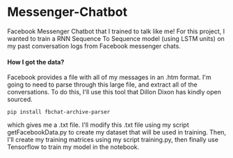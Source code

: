 # Messenger-Chatbot

Facebook Messenger Chatbot that I trained to talk like me!
For this project, I wanted to train a RNN Sequence To Sequence model (using LSTM units) on my past conversation logs from Facebook messenger chats.

#### How I got the data?
Facebook provides a file with all of my messages in an .htm format. I'm going to need to parse through this large file, and extract all of the conversations. To do this, I'll use this tool that Dillon Dixon has kindly open sourced. 
    
    pip install fbchat-archive-parser
    
which gives me a .txt file. I'll modify this .txt file using my script getFacebookData.py to create my dataset that will be used in training. Then, I'll create my training matrices using my script training.py, then finally use Tensorflow to train my model in the notebook.


